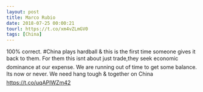 ```yaml
---
layout: post
title: Marco Rubio
date: 2018-07-25 00:00:21
tourl: https://t.co/xm4vZLmGV0
tags: [China]
---
```

100% correct. #China plays hardball &amp; this is the first time someone gives it back to them. For them this isnt about just trade,they seek economic dominance at our expense. We are running out of time to get some balance. Its now or never. We need hang tough &amp; together on China https://t.co/uqAPIWZm42